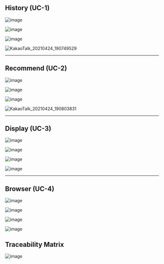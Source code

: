 ## History (UC-1)
![image](https://user-images.githubusercontent.com/49024958/115983405-d848c280-a5db-11eb-8d0a-2f50f18a8323.png)

![image](https://user-images.githubusercontent.com/49024958/115983376-af283200-a5db-11eb-910d-8dd6b0cde184.png)

![image](https://user-images.githubusercontent.com/49024958/115983325-70927780-a5db-11eb-8770-58b865f3c16b.png)

![KakaoTalk_20210424_190749529](https://user-images.githubusercontent.com/49024958/115955398-25bc2580-a531-11eb-8864-eb16e7bf0a44.jpg)

<hr>

## Recommend (UC-2)
![image](https://user-images.githubusercontent.com/49024958/115983561-dc291480-a5dc-11eb-887b-45de2b56efcc.png)

![image](https://user-images.githubusercontent.com/49024958/115983513-78065080-a5dc-11eb-8010-5c17ddf2957c.png)

![image](https://user-images.githubusercontent.com/49024958/115983292-4a6cd780-a5db-11eb-8b60-440af8d01c9d.png)

![KakaoTalk_20210424_190803831](https://user-images.githubusercontent.com/49024958/115955402-29e84300-a531-11eb-9bd7-660979924b27.jpg)
<hr>

## Display (UC-3)


![image](https://user-images.githubusercontent.com/55435898/115954695-526e3e00-a52d-11eb-8471-982c16b8a7f3.png)

![image](https://user-images.githubusercontent.com/55435898/115954703-5e5a0000-a52d-11eb-9cfb-732c00456ad1.png)

![image](https://user-images.githubusercontent.com/55435898/115954712-6d40b280-a52d-11eb-980a-c284b33b1c40.png)

![image](https://user-images.githubusercontent.com/55435898/115956122-ff4cb900-a535-11eb-9fc7-677766e3c43c.png)

<hr>

## Browser (UC-4)

![image](https://user-images.githubusercontent.com/55435898/115954746-a0834180-a52d-11eb-90ba-d6bd794a6a75.png)

![image](https://user-images.githubusercontent.com/55435898/115954751-a9741300-a52d-11eb-822d-b77c13a9e307.png)

![image](https://user-images.githubusercontent.com/55435898/115954758-b42ea800-a52d-11eb-97fc-ed3bd48cd865.png)

![image](https://user-images.githubusercontent.com/55435898/115954767-bc86e300-a52d-11eb-8372-8486596afd21.png)

## Traceability Matrix
![image](https://user-images.githubusercontent.com/49024958/115956235-a7628200-a536-11eb-8778-9e5374fa88bd.png)
